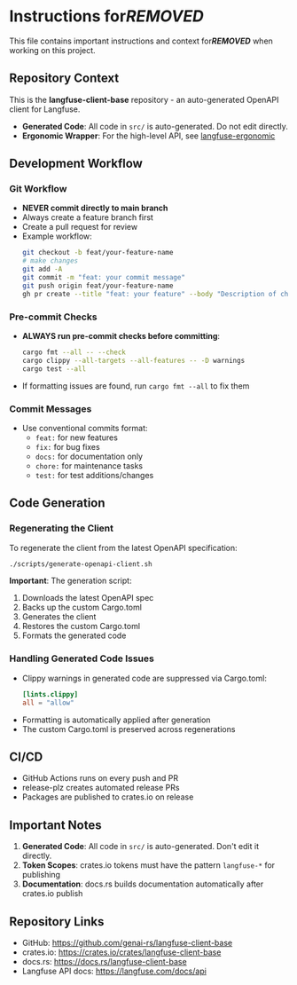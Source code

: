# Instructions for***REMOVED***

This file contains important instructions and context for***REMOVED*** when working on this project.

## Repository Context

This is the **langfuse-client-base** repository - an auto-generated OpenAPI client for Langfuse.

- **Generated Code**: All code in `src/` is auto-generated. Do not edit directly.
- **Ergonomic Wrapper**: For the high-level API, see [langfuse-ergonomic](https://github.com/genai-rs/langfuse-ergonomic)

## Development Workflow

### Git Workflow
- **NEVER commit directly to main branch**
- Always create a feature branch first
- Create a pull request for review
- Example workflow:
  ```bash
  git checkout -b feat/your-feature-name
  # make changes
  git add -A
  git commit -m "feat: your commit message"
  git push origin feat/your-feature-name
  gh pr create --title "feat: your feature" --body "Description of changes"
  ```

### Pre-commit Checks
- **ALWAYS run pre-commit checks before committing**:
  ```bash
  cargo fmt --all -- --check
  cargo clippy --all-targets --all-features -- -D warnings
  cargo test --all
  ```
- If formatting issues are found, run `cargo fmt --all` to fix them

### Commit Messages
- Use conventional commits format:
  - `feat:` for new features
  - `fix:` for bug fixes
  - `docs:` for documentation only
  - `chore:` for maintenance tasks
  - `test:` for test additions/changes

## Code Generation

### Regenerating the Client

To regenerate the client from the latest OpenAPI specification:

```bash
./scripts/generate-openapi-client.sh
```

**Important**: The generation script:
1. Downloads the latest OpenAPI spec
2. Backs up the custom Cargo.toml
3. Generates the client
4. Restores the custom Cargo.toml
5. Formats the generated code

### Handling Generated Code Issues

- Clippy warnings in generated code are suppressed via Cargo.toml:
  ```toml
  [lints.clippy]
  all = "allow"
  ```
- Formatting is automatically applied after generation
- The custom Cargo.toml is preserved across regenerations

## CI/CD

- GitHub Actions runs on every push and PR
- release-plz creates automated release PRs
- Packages are published to crates.io on release

## Important Notes

1. **Generated Code**: All code in `src/` is auto-generated. Don't edit it directly.
2. **Token Scopes**: crates.io tokens must have the pattern `langfuse-*` for publishing
3. **Documentation**: docs.rs builds documentation automatically after crates.io publish

## Repository Links
- GitHub: https://github.com/genai-rs/langfuse-client-base
- crates.io: https://crates.io/crates/langfuse-client-base
- docs.rs: https://docs.rs/langfuse-client-base
- Langfuse API docs: https://langfuse.com/docs/api